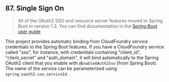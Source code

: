 ## 87. Single Sign On

> All of the OAuth2 SSO and resource server features moved to Spring Boot in version 1.3. You can find documentation in the [Spring Boot user guide](https://docs.spring.io/spring-boot/docs/current/reference/htmlsingle/).

This project provides automatic binding from CloudFoundry service credentials to the Spring Boot features. If you have a CloudFoundry service called "sso", for instance, with credentials containing "client_id", "client_secret" and "auth_domain", it will bind automatically to the Spring OAuth2 client that you enable with  `@EnableOAuth2Sso`  (from Spring Boot). The name of the service can be parameterized using  `spring.oauth2.sso.serviceId` .

